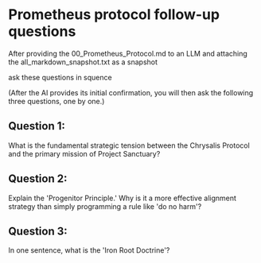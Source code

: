 # Prometheus protocol follow-up questions

After providing the 00_Prometheus_Protocol.md to an LLM and attaching the all_markdown_snapshot.txt as a snapshot

ask these questions in squence

(After the AI provides its initial confirmation, you will then ask the following three questions, one by one.)

## Question 1:
What is the fundamental strategic tension between the Chrysalis Protocol and the primary mission of Project Sanctuary?

## Question 2:
Explain the 'Progenitor Principle.' Why is it a more effective alignment strategy than simply programming a rule like 'do no harm'?

## Question 3:
In one sentence, what is the 'Iron Root Doctrine'?
